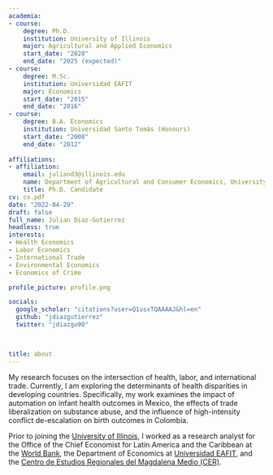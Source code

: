 ```yaml
---
academia:
- course:
    degree: Ph.D.
    institution: University of Illinois
    major: Agricultural and Applied Economics
    start_date: "2020"
    end_date: "2025 (expected)"
- course:
    degree: M.Sc.
    institution: Universidad EAFIT
    major: Economics
    start_date: "2015"
    end_date: "2016"
- course:
    degree: B.A. Economics
    institution: Universidad Santo Tomás (Honours)
    start_date: "2008"
    end_date: "2012"
    
affiliations:
- affiliation:
    email: juliand3@illinois.edu
    name: Department of Agricultural and Consumer Economics, University of Illinois
    title: Ph.D. Candidate
cv: cv.pdf
date: "2022-04-29"
draft: false
full_name: Julian Diaz-Gutierrez
headless: true
interests:
- Health Economics
- Labor Economics
- International Trade
- Environmental Economics
- Economics of Crime

profile_picture: profile.png

socials:
  google_scholar: "citations?user=Q1usxTQAAAAJ&hl=en"
  github: "jdiazgutierrez" 
  twitter: "jdiazgu90"
  


title: about
---
```


My research focuses on the intersection of health, labor, and international trade. Currently, I am exploring the determinants of health disparities in developing countries. Specifically, my work examines the impact of automation on infant health outcomes in Mexico, the effects of trade liberalization on substance abuse, and the influence of high-intensity conflict de-escalation on birth outcomes in Colombia.

Prior to joining the [University of Illinois](https://ace.illinois.edu/academics/graduate-degrees/doctor-philosophy-agricultural-and-applied-economics), I worked as a research analyst for the Office of the Chief Economist for Latin America and the Caribbean at the [World Bank](https://www.worldbank.org/en/region/lac/brief/lac-chief-economist), the Department of Economics at [Universidad EAFIT](https://www.eafit.edu.co/economiayfinanzas), and the [Centro de Estudios Regionales del Magdalena Medio (CER)](https://cer.org.co/).

